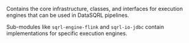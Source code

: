 Contains the core infrastructure, classes, and interfaces for execution engines that can be used in DataSQRL pipelines. 

Sub-modules like `sqrl-engine-flink` and `sqrl-io-jdbc` contain implementations for specific execution engines.